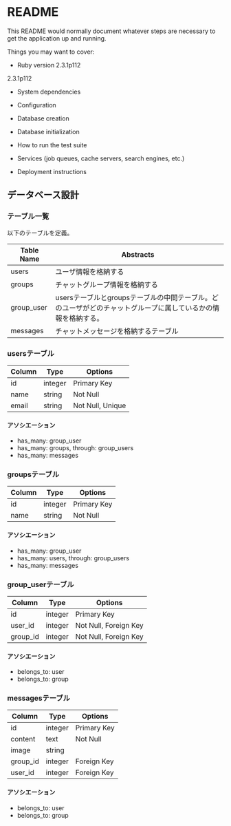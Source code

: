 # README

This README would normally document whatever steps are necessary to get the
application up and running.

Things you may want to cover:

* Ruby version
2.3.1p112

2.3.1p112

* System dependencies

* Configuration

* Database creation

* Database initialization

* How to run the test suite

* Services (job queues, cache servers, search engines, etc.)

* Deployment instructions

## データベース設計

### テーブル一覧

以下のテーブルを定義。

|Table Name|Abstracts|
|----------|---------|
|users|ユーザ情報を格納する|
|groups|チャットグループ情報を格納する|
|group_user|usersテーブルとgroupsテーブルの中間テーブル。どのユーザがどのチャットグループに属しているかの情報を格納する。|
|messages|チャットメッセージを格納するテーブル|


### usersテーブル

|Column|Type|Options|
|------|----|-------|
|id|integer|Primary Key|
|name|string|Not Null|
|email|string|Not Null, Unique|


#### アソシエーション

- has_many: group_user
- has_many: groups, through: group_users
- has_many: messages

### groupsテーブル

|Column|Type|Options|
|------|----|-------|
|id|integer|Primary Key|
|name|string|Not Null|

#### アソシエーション

- has_many: group_user
- has_many: users, through: group_users
- has_many: messages

### group_userテーブル

|Column|Type|Options|
|------|----|-------|
|id|integer|Primary Key|
|user_id|integer|Not Null, Foreign Key|
|group_id|integer|Not Null, Foreign Key|

#### アソシエーション

- belongs_to: user
- belongs_to: group

### messagesテーブル

|Column|Type|Options|
|------|----|-------|
|id|integer|Primary Key|
|content|text|Not Null|
|image|string||
|group_id|integer|Foreign Key|
|user_id|integer|Foreign Key|

#### アソシエーション

- belongs_to: user
- belongs_to: group
